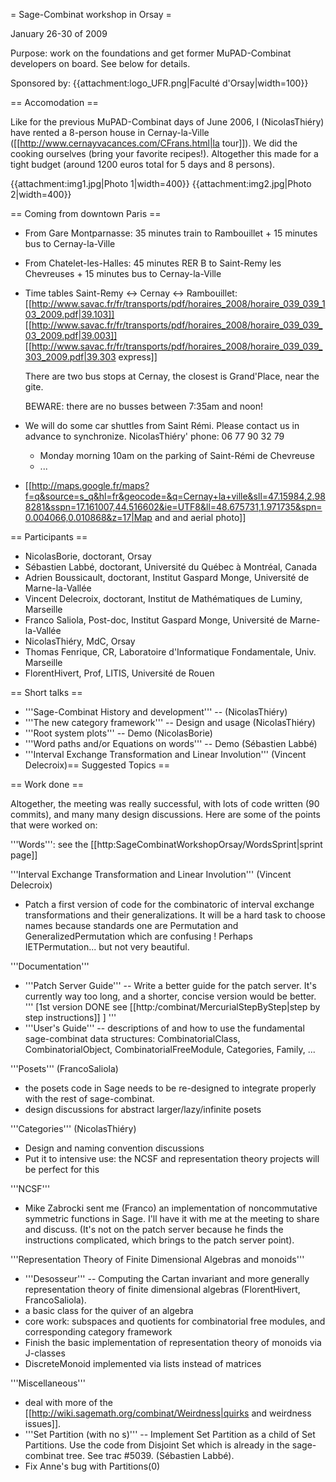 = Sage-Combinat workshop in Orsay =

January 26-30 of 2009

Purpose: work on the foundations and get former MuPAD-Combinat developers on board. See below for details.

Sponsored by: {{attachment:logo_UFR.png|Faculté d'Orsay|width=100}}

== Accomodation ==

Like for the previous MuPAD-Combinat days of June 2006, I (NicolasThiéry) have rented a 8-person house in Cernay-la-Ville
([[http://www.cernayvacances.com/CFrans.html|la tour]]). We did the cooking ourselves (bring your favorite recipes!).
Altogether this made for a tight budget (around 1200 euros total for 5 days and 8 persons).

{{attachment:img1.jpg|Photo 1|width=400}}
{{attachment:img2.jpg|Photo 2|width=400}}

== Coming from downtown Paris ==

 * From Gare Montparnasse: 35 minutes train to Rambouillet + 15 minutes bus to Cernay-la-Ville
 * From Chatelet-les-Halles: 45 minutes RER B to Saint-Remy les Chevreuses + 15 minutes bus to Cernay-la-Ville

 * Time tables Saint-Remy <-> Cernay <-> Rambouillet:
   [[http://www.savac.fr/fr/transports/pdf/horaires_2008/horaire_039_039_103_2009.pdf|39.103]]
   [[http://www.savac.fr/fr/transports/pdf/horaires_2008/horaire_039_039_03_2009.pdf|39.003]]
   [[http://www.savac.fr/fr/transports/pdf/horaires_2008/horaire_039_039_303_2009.pdf|39.303 express]]

   There are two bus stops at Cernay, the closest is Grand'Place, near the gite.

   BEWARE: there are no busses between 7:35am and noon!

 * We will do some car shuttles from Saint Rémi. Please contact us in advance to synchronize. NicolasThiéry' phone: 06 77 90 32 79
    * Monday morning 10am on the parking of Saint-Rémi de Chevreuse
    * ...

 * [[http://maps.google.fr/maps?f=q&source=s_q&hl=fr&geocode=&q=Cernay+la+ville&sll=47.15984,2.988281&sspn=17.161007,44.516602&ie=UTF8&ll=48.675731,1.971735&spn=0.004066,0.010868&z=17|Map and and aerial photo]]

== Participants ==

 * NicolasBorie, doctorant, Orsay
 * Sébastien Labbé, doctorant, Université du Québec à Montréal, Canada
 * Adrien Boussicault, doctorant, Institut Gaspard Monge, Université de Marne-la-Vallée
 * Vincent Delecroix, doctorant, Institut de Mathématiques de Luminy, Marseille
 * Franco Saliola, Post-doc, Institut Gaspard Monge, Université de Marne-la-Vallée
 * NicolasThiéry, MdC, Orsay
 * Thomas Fenrique, CR, Laboratoire d'Informatique Fondamentale, Univ. Marseille
 * FlorentHivert, Prof, LITIS, Université de Rouen

== Short talks ==

 * '''Sage-Combinat History and development''' -- (NicolasThiéry)
 * '''The new category framework''' -- Design and usage (NicolasThiéry)
 * '''Root system plots''' -- Demo (NicolasBorie)
 * '''Word paths and/or Equations on words''' -- Demo (Sébastien Labbé)
 * '''Interval Exchange Transformation and Linear Involution''' (Vincent Delecroix)== Suggested Topics ==

== Work done ==

Altogether, the meeting was really successful, with lots of code written (90 commits), and many many design discussions. Here are some of the points that were worked on:

'''Words''': see the [[http:SageCombinatWorkshopOrsay/WordsSprint|sprint page]]

'''Interval Exchange Transformation and Linear Involution''' (Vincent Delecroix)
 * Patch a first version of code for the combinatoric of interval exchange transformations and their generalizations. It will be a hard task to choose names because standards one are Permutation and GeneralizedPermutation which are confusing ! Perhaps IETPermutation... but not very beautiful.

'''Documentation'''
 * '''Patch Server Guide''' -- Write a better guide for the patch server. It's currently way too long, and a shorter, concise version would be better. ''' [1st version DONE see [[http:/combinat/MercurialStepByStep|step by step instructions]] ] '''
 * '''User's Guide''' -- descriptions of and how to use the fundamental sage-combinat data structures: CombinatorialClass, CombinatorialObject, CombinatorialFreeModule, Categories, Family, ...

'''Posets''' (FrancoSaliola)
 * the posets code in Sage needs to be re-designed to integrate properly with the rest of sage-combinat.
 * design discussions for abstract larger/lazy/infinite posets

'''Categories''' (NicolasThiéry)
 * Design and naming convention discussions
 * Put it to intensive use: the NCSF and representation theory projects will be perfect for this

'''NCSF'''
 * Mike Zabrocki sent me (Franco) an implementation of noncommutative symmetric functions in Sage. I'll have it with me at the meeting to share and discuss. (It's not on the patch server because he finds the instructions complicated, which brings to the patch server point).

'''Representation Theory of Finite Dimensional Algebras and monoids'''
 * '''Desosseur''' -- Computing the Cartan invariant and more generally representation theory of finite dimensional algebras (FlorentHivert, FrancoSaliola).
 * a basic class for the quiver of an algebra
 * core work: subspaces and quotients for combinatorial free modules, and corresponding category framework
 * Finish the basic implementation of representation theory of monoids via J-classes
 * DiscreteMonoid implemented via lists instead of matrices

'''Miscellaneous'''
 * deal with more of the [[http://wiki.sagemath.org/combinat/Weirdness|quirks and weirdness issues]].
 * '''Set Partition (with no s)''' -- Implement Set Partition as a child of Set Partitions. Use the code from Disjoint Set which is already in the sage-combinat tree. See trac #5039. (Sébastien Labbé).
 * Fix Anne's bug with Partitions(0)
